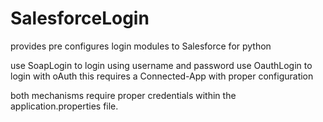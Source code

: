 # SalesforceLogin

provides pre configures login modules to Salesforce for python

use SoapLogin to login using username and password
use OauthLogin to login with oAuth
  this requires a Connected-App with proper configuration
  
both mechanisms require proper credentials within the application.properties file.
